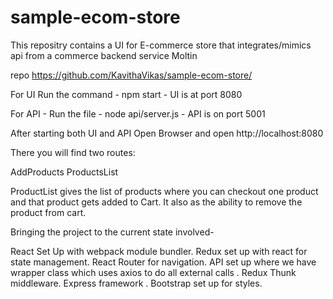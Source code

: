 # sample-ecom-store

This repositry contains a UI for E-commerce store that integrates/mimics api from a commerce backend service Moltin

repo https://github.com/KavithaVikas/sample-ecom-store/ 

For UI Run the command - npm start - UI is at port 8080

For API - Run the file - node api/server.js - API is on port 5001

After starting both UI and API Open Browser and open http://localhost:8080

There you will find two routes:

AddProducts
ProductsList

ProductList gives the list of products where you can checkout one product and that product gets added to Cart. It also as the ability to remove the product from cart.

Bringing the project to the current state involved-

React Set Up with webpack module bundler.
Redux set up with react for state management.
React Router for navigation.
API set up where we have wrapper class which uses axios to do all external calls .
Redux Thunk middleware.
Express framework .
Bootstrap set up for styles.





